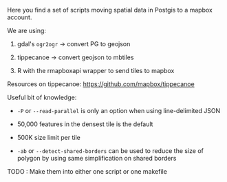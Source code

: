 Here you find a set of scripts moving spatial data in Postgis to a mapbox account. 

We are using:

1.  gdal's `ogr2ogr` -> convert PG to geojson

2.  tippecanoe -> convert geojson to mbtiles 

3. R with the rmapboxapi wrapper to send tiles to mapbox

Resources on tippecanoe: https://github.com/mapbox/tippecanoe

Useful bit of knowledge: 

- `-P` or `--read-parallel` is only an option when using line-delimited JSON

- 50,000 features in the densest tile is the default

- 500K size limit per tile

- `-ab` or `--detect-shared-borders` can be used to reduce the size of polygon by using same simplification on shared borders 

TODO : Make them into either one script or one makefile